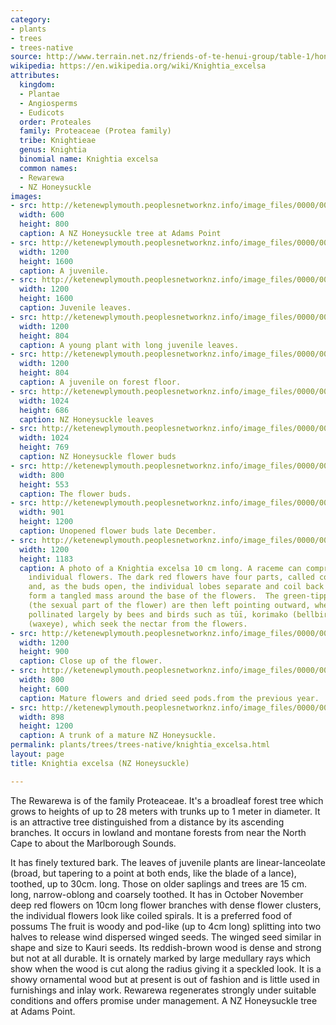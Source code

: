 ```yaml
---
category:
- plants
- trees
- trees-native
source: http://www.terrain.net.nz/friends-of-te-henui-group/table-1/honeysuckle.html
wikipedia: https://en.wikipedia.org/wiki/Knightia_excelsa
attributes:
  kingdom:
  - Plantae
  - Angiosperms
  - Eudicots
  order: Proteales
  family: Proteaceae (Protea family)
  tribe: Knightieae
  genus: Knightia
  binomial name: Knightia excelsa
  common names:
  - Rewarewa
  - NZ Honeysuckle
images:
- src: http://ketenewplymouth.peoplesnetworknz.info/image_files/0000/0000/6968/Knightia_excelsa__Rewarewa__Honeysuckle.JPG
  width: 600
  height: 800
  caption: A NZ Honeysuckle tree at Adams Point
- src: http://ketenewplymouth.peoplesnetworknz.info/image_files/0000/0011/4493/1-Knightia_excelsa__NZ_Honeysuckle_.JPG
  width: 1200
  height: 1600
  caption: A juvenile.
- src: http://ketenewplymouth.peoplesnetworknz.info/image_files/0000/0011/4498/1-Knightia_excelsa__NZ_Honeysuckle_-004.JPG
  width: 1200
  height: 1600
  caption: Juvenile leaves.
- src: http://ketenewplymouth.peoplesnetworknz.info/image_files/0000/0006/8309/Knightia_excelia__Rewarewa.JPG
  width: 1200
  height: 804
  caption: A young plant with long juvenile leaves.
- src: http://ketenewplymouth.peoplesnetworknz.info/image_files/0000/0004/1164/Knightia_excelsa__NZ_Honeysuckle-004.jpg
  width: 1200
  height: 804
  caption: A juvenile on forest floor.
- src: http://ketenewplymouth.peoplesnetworknz.info/image_files/0000/0004/1169/Knightia_excelsa__NZ_Honeysuckle.JPG
  width: 1024
  height: 686
  caption: NZ Honeysuckle leaves
- src: http://ketenewplymouth.peoplesnetworknz.info/image_files/0000/0009/4638/Knightia_excelsa__Rewarewa.JPG
  width: 1024
  height: 769
  caption: NZ Honeysuckle flower buds
- src: http://ketenewplymouth.peoplesnetworknz.info/image_files/0000/0004/1174/Rewarewa_Knightia_excelsa_NZ_Honeysuckle_flower_1_.jpg
  width: 800
  height: 553
  caption: The flower buds.
- src: http://ketenewplymouth.peoplesnetworknz.info/image_files/0000/0009/9738/Knightia_excelsa___Rewarewa__NZ_Honeysuckle-002.JPG
  width: 901
  height: 1200
  caption: Unopened flower buds late December.
- src: http://ketenewplymouth.peoplesnetworknz.info/image_files/0000/0009/9723/Knightia_excelsa___Rewarewa__NZ_Honeysuckle.JPG
  width: 1200
  height: 1183
  caption: A photo of a Knightia excelsa 10 cm long. A raceme can comprise up to 80
    individual flowers. The dark red flowers have four parts, called corolla lobes,
    and, as the buds open, the individual lobes separate and coil back tightly to
    form a tangled mass around the base of the flowers.  The green-tipped pistils
    (the sexual part of the flower) are then left pointing outward, where they are
    pollinated largely by bees and birds such as tūī, korimako (bellbird) and tauhou
    (waxeye), which seek the nectar from the flowers.
- src: http://ketenewplymouth.peoplesnetworknz.info/image_files/0000/0009/9733/Knightia_excelsa___Rewarewa__NZ_Honeysuckle-001.JPG
  width: 1200
  height: 900
  caption: Close up of the flower.
- src: http://ketenewplymouth.peoplesnetworknz.info/image_files/0000/0008/9123/Knightia_excelsa___Rewarewa__NZ_Honeysuckle.JPG
  width: 800
  height: 600
  caption: Mature flowers and dried seed pods.from the previous year.
- src: http://ketenewplymouth.peoplesnetworknz.info/image_files/0000/0004/1159/Trunk_of_Knightia_excelsa_.JPG
  width: 898
  height: 1200
  caption: A trunk of a mature NZ Honeysuckle.
permalink: plants/trees/trees-native/knightia_excelsa.html
layout: page
title: Knightia excelsa (NZ Honeysuckle)

---
```

The Rewarewa is of the family Proteaceae. It's a broadleaf forest tree which grows to heights of up to 28 meters with trunks up to 1 meter in diameter. It is an attractive tree distinguished from a distance by its ascending branches. It occurs in lowland and montane forests from near the North Cape to about the Marlborough Sounds.

It has finely textured bark. 
The leaves of juvenile plants are linear-lanceolate (broad, but tapering to a point at both ends, like the blade of a lance), toothed, up to 30cm. long. Those on older saplings and trees are 15 cm. long, narrow-oblong and coarsely toothed. It has in October November deep red flowers on 10cm long flower branches with dense flower clusters, the individual flowers look like coiled spirals. It is a preferred food of possums The fruit is woody and pod-like (up to 4cm long) splitting into two halves to release wind dispersed winged seeds. The winged seed similar in shape and size to Kauri seeds. Its reddish-brown wood is dense and strong but not at all durable. It is ornately marked by large medullary rays which show when the wood is cut along the radius giving it a speckled look. It is a showy ornamental wood but at present is out of fashion and is little used in furnishings and inlay work. Rewarewa regenerates strongly under suitable conditions and offers promise under management.
A NZ Honeysuckle tree at Adams Point.
